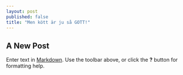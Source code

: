 ```yaml
---
layout: post
published: false
title: "Men kött är ju så GOTT!"
---
```


## A New Post

Enter text in [Markdown](http://daringfireball.net/projects/markdown/). Use the toolbar above, or click the **?** button for formatting help.
